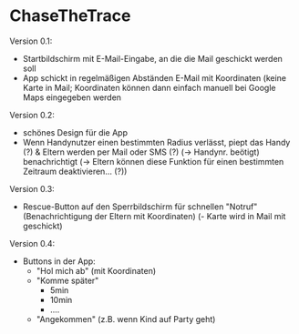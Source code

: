 ChaseTheTrace
=============
Version 0.1:
- Startbildschirm mit E-Mail-Eingabe, an die die Mail geschickt werden soll
- App schickt in regelmäßigen Abständen E-Mail mit Koordinaten (keine Karte in Mail; Koordinaten können dann einfach manuell bei Google Maps eingegeben werden


Version 0.2:
- schönes Design für die App
- Wenn Handynutzer einen bestimmten Radius verlässt, piept das Handy (?) & Eltern werden per Mail oder SMS (?) (-> Handynr. beötigt) benachrichtigt (-> Eltern können diese Funktion für einen bestimmten Zeitraum deaktivieren... (?))


Version 0.3:
- Rescue-Button auf den Sperrbildschirm für schnellen "Notruf" (Benachrichtigung der Eltern mit Koordinaten)
(- Karte wird in Mail mit geschickt)


Version 0.4:
- Buttons in der App:
  - "Hol mich ab" (mit Koordinaten)
  - "Komme später" 
     - 5min
     - 10min
     - ....
  - "Angekommen" (z.B. wenn Kind auf Party geht)
